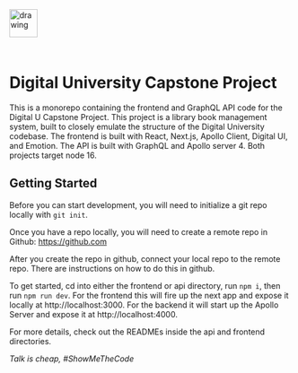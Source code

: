 <img src="https://digitalu-assets.s3-us-gov-west-1.amazonaws.com/digitalu-logos/DU-Logo-Mark.svg" alt="drawing" width="50" style="margin-bottom: 25px"/>

# Digital University Capstone Project

This is a monorepo containing the frontend and GraphQL API code for the Digital U Capstone Project. This project is a library book management system, built to closely emulate the structure of the Digital University codebase. The frontend is built with React, Next.js, Apollo Client, Digital UI, and Emotion. The API is built with GraphQL and Apollo server 4. Both projects target node 16.

## Getting Started

Before you can start development, you will need to initialize a git repo locally with `git init`.

Once you have a repo locally, you will need to create a remote repo in Github: https://github.com

After you create the repo in github, connect your local repo to the remote repo. There are instructions on how to do this in github.

To get started, cd into either the frontend or api directory, run `npm i`, then run `npm run dev`. For the frontend this will fire up the next app and expose it locally at http://localhost:3000. For the backend it will start up the Apollo Server and expose it at http://localhost:4000.

For more details, check out the READMEs inside the api and frontend directories.

_Talk is cheap, #ShowMeTheCode_
